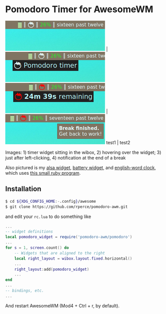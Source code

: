 Pomodoro Timer for AwesomeWM
===

![Plain](docs/plain.png) | ![Hover](docs/hover.png)
![Work Hover](docs/work_hover.png) | ![Next Work](docs/next_work.png)
test1 | test2

Images: 1) timer widget sitting in the wibox, 2) hovering over the widget;
3) just after left-clicking, 4) notification at the end of a break

Also pictured is my
[alsa widget](https://github.com/rperce/dotfiles/blob/master/awesome/.config/awesome/widgets/alsa.lua),
[battery widget](https://github.com/rperce/dotfiles/blob/master/awesome/.config/awesome/widgets/battery.lua),
and
[english-word clock](https://github.com/rperce/dotfiles/blob/master/awesome/.config/awesome/widgets/clock.lua),
which uses
[this small ruby program](https://github.com/rperce/dotfiles/blob/master/path/path/wordtime).

Installation
---
```bash
$ cd ${XDG_CONFIG_HOME:-.config}/awesome
$ git clone https://github.com/rperce/pomodoro-awm.git
```

and edit your `rc.lua` to do something like
```lua
...
-- widget definitions
local pomodoro_widget = require('pomodoro-awm/pomodoro')
...
for s = 1, screen.count() do
    -- Widgets that are aligned to the right
    local right_layout = wibox.layout.fixed.horizontal()
    ...
    right_layout:add(pomodoro_widget)
    ...
end
...
-- bindings, etc.
...
```

And restart AwesomeWM (Mod4 + Ctrl + r, by default).
